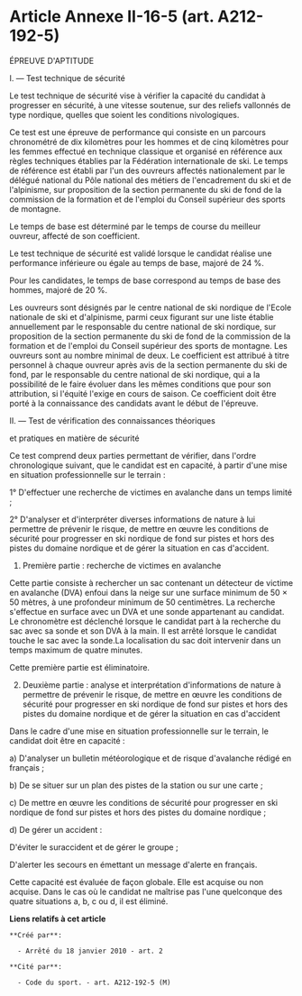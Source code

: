 # Article Annexe II-16-5 (art. A212-192-5)

ÉPREUVE D'APTITUDE

I. ― Test technique de sécurité

Le test technique de sécurité vise à vérifier la capacité du candidat à progresser en sécurité, à une vitesse soutenue, sur
des reliefs vallonnés de type nordique, quelles que soient les conditions nivologiques.

Ce test est une épreuve de performance qui consiste en un parcours chronométré de dix kilomètres pour les hommes et de cinq
kilomètres pour les femmes effectué en technique classique et organisé en référence aux règles techniques établies par la
Fédération internationale de ski. Le temps de référence est établi par l'un des ouvreurs affectés nationalement par le
délégué national du Pôle national des métiers de l'encadrement du ski et de l'alpinisme, sur proposition de la section
permanente du ski de fond de la commission de la formation et de l'emploi du Conseil supérieur des sports de montagne.

Le temps de base est déterminé par le temps de course du meilleur ouvreur, affecté de son coefficient.

Le test technique de sécurité est validé lorsque le candidat réalise une performance inférieure ou égale au temps de base,
majoré de 24 %.

Pour les candidates, le temps de base correspond au temps de base des hommes, majoré de 20 %.

Les ouvreurs sont désignés par le centre national de ski nordique de l'Ecole nationale de ski et d'alpinisme, parmi ceux
figurant sur une liste établie annuellement par le responsable du centre national de ski nordique, sur proposition de la
section permanente du ski de fond de la commission de la formation et de l'emploi du Conseil supérieur des sports de
montagne. Les ouvreurs sont au nombre minimal de deux. Le coefficient est attribué à titre personnel à chaque ouvreur après
avis de la section permanente du ski de fond, par le responsable du centre national de ski nordique, qui a la possibilité de
le faire évoluer dans les mêmes conditions que pour son attribution, si l'équité l'exige en cours de saison. Ce coefficient
doit être porté à la connaissance des candidats avant le début de l'épreuve.

II. ― Test de vérification des connaissances théoriques

et pratiques en matière de sécurité

Ce test comprend deux parties permettant de vérifier, dans l'ordre chronologique suivant, que le candidat est en capacité, à
partir d'une mise en situation professionnelle sur le terrain :

1° D'effectuer une recherche de victimes en avalanche dans un temps limité ;

2° D'analyser et d'interpréter diverses informations de nature à lui permettre de prévenir le risque, de mettre en œuvre les
conditions de sécurité pour progresser en ski nordique de fond sur pistes et hors des pistes du domaine nordique et de gérer
la situation en cas d'accident.

1. Première partie : recherche de victimes en avalanche

Cette partie consiste à rechercher un sac contenant un détecteur de victime en avalanche (DVA) enfoui dans la neige sur une
surface minimum de 50 × 50 mètres, à une profondeur minimum de 50 centimètres. La recherche s'effectue en surface avec un DVA
et une sonde appartenant au candidat. Le chronomètre est déclenché lorsque le candidat part à la recherche du sac avec sa
sonde et son DVA à la main. Il est arrêté lorsque le candidat touche le sac avec la sonde.La localisation du sac doit
intervenir dans un temps maximum de quatre minutes.

Cette première partie est éliminatoire.

2. Deuxième partie : analyse et interprétation d'informations de nature à permettre de prévenir le risque, de mettre en œuvre
les conditions de sécurité pour progresser en ski nordique de fond sur pistes et hors des pistes du domaine nordique et de
gérer la situation en cas d'accident

Dans le cadre d'une mise en situation professionnelle sur le terrain, le candidat doit être en capacité :

a) D'analyser un bulletin météorologique et de risque d'avalanche rédigé en français ;

b) De se situer sur un plan des pistes de la station ou sur une carte ;

c) De mettre en œuvre les conditions de sécurité pour progresser en ski nordique de fond sur pistes et hors des pistes du
domaine nordique ;

d) De gérer un accident :

D'éviter le suraccident et de gérer le groupe ;

D'alerter les secours en émettant un message d'alerte en français.

Cette capacité est évaluée de façon globale. Elle est acquise ou non acquise. Dans le cas où le candidat ne maîtrise pas
l'une quelconque des quatre situations a, b, c ou d, il est éliminé.

**Liens relatifs à cet article**

	**Créé par**:

	  - Arrêté du 18 janvier 2010 - art. 2

	**Cité par**:

	  - Code du sport. - art. A212-192-5 (M)
